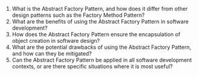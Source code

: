 

1. What is the Abstract Factory Pattern, and how does it differ from other design patterns such as the Factory Method Pattern?
2. What are the benefits of using the Abstract Factory Pattern in software development?
3. How does the Abstract Factory Pattern ensure the encapsulation of object creation in software design?
4. What are the potential drawbacks of using the Abstract Factory Pattern, and how can they be mitigated?
5. Can the Abstract Factory Pattern be applied in all software development contexts, or are there specific situations where it is most useful?